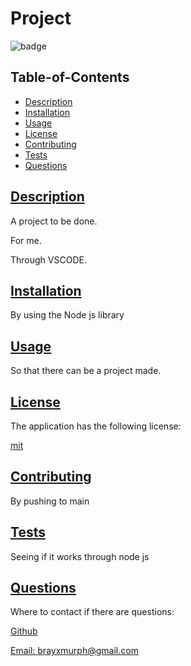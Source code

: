 
# Project

![badge](https://img.shields.io/badge/license-mit-blue)

## Table-of-Contents

* [Description](#description)
* [Installation](#installation)
* [Usage](#usage)
* [License](#license)
* [Contributing](#contributing)
* [Tests](#tests)
* [Questions](#questions)

## [Description](#table-of-contents)

A project to be done.

For me.

Through VSCODE.

## [Installation](#table-of-contents)

By using the Node js library

## [Usage](#table-of-contents)

So that there can be a project made.


  ## [License](#table-of-contents)
  
  The application has the following license:
  
  [mit](https://choosealicense.com/licenses/mit)
  

## [Contributing](#table-of-contents)

By pushing to main

## [Tests](#table-of-contents)

Seeing if it works through node js

## [Questions](#table-of-contents)

Where to contact if there are questions:

[Github](https://github.com/BrayMurph)

[Email: brayxmurph@gmail.com](mailto:brayxmurph@gmail.com)

